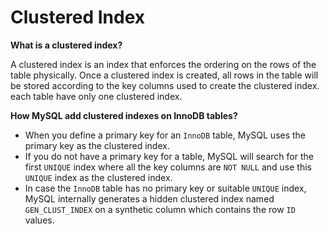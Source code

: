# Clustered Index

**What is a clustered index?**

A clustered index is an index that enforces the ordering on the rows of the table physically. Once a clustered index is created, all rows in the table will be stored according to the key columns used to create the clustered index. each table have only one clustered index.

**How MySQL add clustered indexes on InnoDB tables?**
* When you define a primary key for an `InnoDB` table, MySQL uses the primary key as the clustered index.
* If you do not have a primary key for a table, MySQL will search for the first `UNIQUE` index where all the key columns are `NOT NULL` and use this `UNIQUE` index as the clustered index.
* In case the `InnoDB` table has no primary key or suitable `UNIQUE` index, MySQL internally generates a hidden clustered index named `GEN_CLUST_INDEX` on a synthetic column which contains the row `ID` values.
